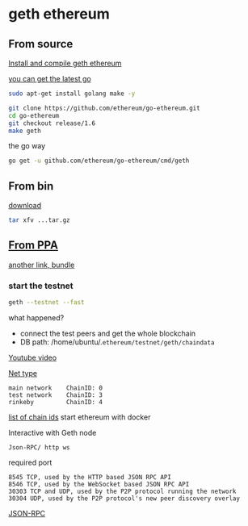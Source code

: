 # geth ethereum

## From source

[Install and compile geth ethereum](https://www.youtube.com/watch?v=1ZTQaXSENNs)

[you can get the latest go](../../go/go.md)

``` sh
sudo apt-get install golang make -y

git clone https://github.com/ethereum/go-ethereum.git
cd go-ethereum
git checkout release/1.6
make geth
```

the go way

``` sh
go get -u github.com/ethereum/go-ethereum/cmd/geth
```

## From bin

[download](https://ethereum.github.io/go-ethereum/downloads/)

``` sh
tar xfv ...tar.gz
```

## [From PPA](https://github.com/ethereum/go-ethereum/wiki/Installation-Instructions-for-Ubuntu)

[another link, bundle](https://ethereum.github.io/go-ethereum/install/)

### start the testnet

``` sh
geth --testnet --fast
```

what happened?

- connect the test peers and get the whole blockchain
- DB path: /home/ubuntu/.`ethereum/testnet/geth/chaindata`

[Youtube video](https://www.youtube.com/watch?v=OTck7SLXTHY9)

[Net type](https://github.com/ethereum/go-ethereum)

    main network    ChainID: 0
    test network    ChainID: 3
    rinkeby         ChainID: 4

[list of chain ids](https://github.com/ethereum/EIPs/blob/master/EIPS/eip-155.md)
start ethereum with docker

Interactive with Geth node

    Json-RPC/ http ws

required port

    8545 TCP, used by the HTTP based JSON RPC API
    8546 TCP, used by the WebSocket based JSON RPC API
    30303 TCP and UDP, used by the P2P protocol running the network
    30304 UDP, used by the P2P protocol's new peer discovery overlay

[JSON-RPC](https://github.com/ethereum/wiki/wiki/JSON-RPC)